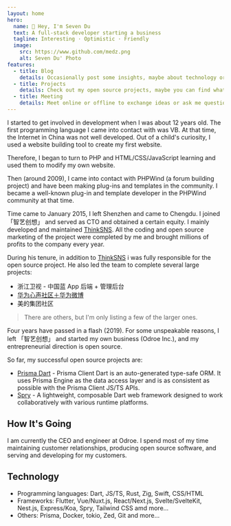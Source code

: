 ```yaml
---
layout: home
hero:
  name: 🫧 Hey, I'm Seven Du
  text: A full-stack developer starting a business
  tagline: Interesting · Optimistic · Friendly
  image:
    src: https://www.github.com/medz.png
    alt: Seven Du' Photo
features:
  - title: Blog
    details: Occasionally post some insights, maybe about technology or maybe about complaints.<a class="feature-link" href="/blog">View Blog →</a>
  - title: Projects
    details: Check out my open source projects, maybe you can find what you want.<a class="feature-link" href="/projects">View Projectes →</a>
  - title: Meeting
    details: Meet online or offline to exchange ideas or ask me questions.<a class="feature-link" href="/meeting">Start Chat →</a>
---
```


<style>
.VPHome .VPHero .VPImage {
  @apply rounded-3xl shadow;
}

.VPHome .VPFeatures .VPFeature {
  @apply hover:shadow-2xl hover:shadow-indigo-500/40;
}

.VPHome .VPFeatures .VPFeature .feature-link {
  @apply inline-block w-full text-right text-blue-400 mt-2;
}
</style>

<script setup>
import { VPTeamPageTitle } from 'vitepress/theme';
</script>

<VPTeamPageTitle>
  <template #title>Self-Introduction</template>
  <template #lead>Born in December 1993, enjoys coding, anime, and games</template>
</VPTeamPageTitle>

I started to get involved in development when I was about 12 years old.
The first programming language I came into contact with was VB. At that time,
the Internet in China was not well developed. Out of a child's curiosity,
I used a website building tool to create my first website.

Therefore, I began to turn to PHP and HTML/CSS/JavaScript learning and used
them to modify my own website.

Then (around 2009), I came into contact with PHPWind (a forum building project)
and have been making plug-ins and templates in the community.
I became a well-known plug-in and template developer in the PHPWind community at that time.

Time came to January 2015, I left Shenzhen and came to Chengdu.
I joined 「智艺创想」 and served as CTO and obtained a certain equity.
I mainly developed and maintained [ThinkSNS](https://thinksns.com).
All the coding and open source marketing of the project were completed
by me and brought millions of profits to the company every year.

During his tenure, in addition to [ThinkSNS](https://thinksns.com)
i was fully responsible for the open source project.
He also led the team to complete several large projects:

* 浙江卫视 - 中国蓝 App 后端 + 管理后台
* [华为心声社区＋华为微博](https://xinsheng.huawei.com)
* 美的集团社区

> There are others, but I'm only listing a few of the larger ones.

Four years have passed in a flash (2019). For some unspeakable reasons,
I left 「智艺创想」 and started my own business (Odroe Inc.), and my entrepreneurial direction is open source.

So far, my successful open source projects are:

* [Prisma Dart](https://prisma.pub) - Prisma Client Dart is an auto-generated type-safe ORM. It uses Prisma Engine as the data access layer and is as consistent as possible with the Prisma Client JS/TS APIs.
* [Spry](spry.fun) - A lightweight, composable Dart web framework designed to work collaboratively with various runtime platforms.

## How It's Going

I am currently the CEO and engineer at Odroe. I spend most of my time
maintaining customer relationships, producing open source software,
and serving and developing for my customers.

## Technology

* Programming languages: Dart, JS/TS, Rust, Zig, Swift, CSS/HTML
* Frameworks: Flutter, Vue/Nuxt.js, React/Next.js, Svelte/SvelteKit, Nest.js, Express/Koa, Spry, Tailwind CSS amd more...
* Others: Prisma, Docker, tokio, Zed, Git and more...

